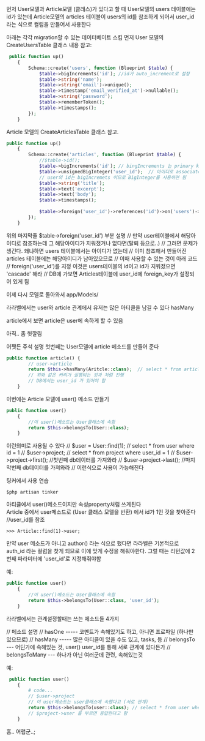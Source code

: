 먼저 User모델과 Article모델 (클래스)가 있다고 할 때
User모델의
users 테이블에는 id가 있는데 
Article모델의 articles 테이블이 users의 id를 참조하게 되어서
user_id 라는 식으로 컬럼을 만들어서 사용한다

아래는 각각 migration할 수 있는 데이터베이트 스킴
먼저 User 모델의 CreateUsersTable 클래스 내용
참고:

```php
 public function up()
    {
        Schema::create('users', function (Blueprint $table) {
            $table->bigIncrements('id'); //id가 auto_increment로 설정
            $table->string('name');
            $table->string('email')->unique();
            $table->timestamp('email_verified_at')->nullable();
            $table->string('password');
            $table->rememberToken();
            $table->timestamps();
        });
    }
```

Article 모델의 CreateArticlesTable 클래스 
참고.
```php
public function up()
    {
        Schema::create('articles', function (Blueprint $table) {
            //$table->id();
            $table->bigIncrements('id'); // bingIncrements 는 primary key가 됨
            $table->unsignedBigInteger('user_id');  // 아이디로 associate 할 수 있음  // 실제 user 테이블의 id 와 같은 형식을 써야함 BigInteger
            // user의 id는 bigIncremets 이므로 BigInteger를 사용하면 됨
            $table->string('title');
            $table->text('excerpt');
            $table->text('body');
            $table->timestamps();
           
            $table->foreign('user_id')->references('id')->on('users')->onDelete('cascade');
        });
    }
```
위의 마지막줄 $table->foreign('user_id') 부분 설명
// 만약 user테이블에서 해당아이디로 참조하는데 그 해당아이디가 지워졌거나 없다면(탈퇴 등으로..)
// 그러면 문제가 생긴다. 왜냐하면 users 테이블에서는 아이디가 없는데
// 이미 참조해서 만들어진 articles 테이블에는 해당아이디가 남아있으므로
// 이때 사용할 수 있는 것이 아래 코드 
// foreign('user_id')를 지정 이것은 users테이블의 id이고 id가 지워졌으면 'cascade' 해라
// DB에 가보면 Articles테이블에 user_id에 foreign_key가 설정되어 있게 됨


이제 다시 모델로 돌아와서 
app/Models/

라라벨에서는 
user와 article 관계에서 
유저는 많은 아티클을 남길 수 있다 hasMany

article에서 보면 article은 user에 속하게 할 수 있음

아직.. 좀 헛깔림

어쨋든 주석 설명
첫번째는 User모델에 article 메소드를 만들어 준다
```php
public function article() {
        // user->article
        return $this->hasMany(Aritcle::class);  // select * from articles where user_id = 1 라는 의미가 된다
        // 위와 같은 커리가 실행되는 것과 처럼 진행
        // DB에서는 user_id 가 있어야 함
    }
```

이번에는 Article 모델에 user() 메소드 만들기
```php
public function user()
    {
        //이 user()메소드는 User클래스에 속함
        return $this->belongsTo(User::class);
    }
```
이런의미로 사용될 수 있다
    // $user = User::find(1); // select * from user where id = 1
    // $user->project; // select * from project where user_id = 1
    // $user->project->first(); //첫번째 db데이터를 가져와라
    // $user->project->last(); //마지막번째 db데이터를 가져와라
    // 이런식으로 사용이 가능해진다


팅커에서 사용 연습
```
$php artisan tinker
```


아티클에서 user()메소드이지만 속성property처럼 쓰게된다  
Article 중에서 user메소드로 (User 클래스 모델을 반환) 에서 id가 1인 것을 찾아준다 //user_id를 참조
```
>>> Article::find(1)->user;  
```
만약 user 메소드가 아니고 author() 라는 식으로 했다면
라라벨은 기본적으로 auth_id 라는 컬럼을 찾게 되므로 
이에 맞게 수정을 해줘야한다. 
그럴 때는 리턴값에 2번째 파라미터에 'user_id'로 지정해줘야함

예:
```php
public function user()
    {
        //이 user()메소드는 User클래스에 속함
        return $this->belongsTo(User::class, 'user_id');
    }

```

라라벨에서는 관계설정할때는 쓰는 메소드들 4가지

// 메소드 설명
// hasOne -----  코멘트가 속해있기도 하고, 아니면 프로파일 (하나만 있으므로)
// hasMany ----- 많은 아티클이 있을 수도 있고, tasks, 등
// belongsTo --- 어딘가에 속해있는 것, user() user_id를 통해 서로 관계에 있다든가
// belongsToMany --- 하나가 아닌 여러군데 관련, 속해있는것


예:
```php
 public function user()
    {
        # code...
        // $user->project
        // 이 user메소드는 user클래스에 속했다고 (서로 관계)
        return $this->belongsTo(user::class); // select * from user where project_id = 1 이런식으로 
        // $project->user 를 부르면 응답한다고 함
    }
```


흠.. 어렵군..;